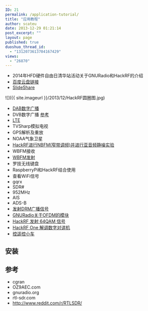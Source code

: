 ```yaml
---
ID: 21
permalink: /application-tutorial/
title: "应用教程"
author: scateu
date: 2013-12-29 01:21:14
post_excerpt: ""
layout: page
published: true
duoshuo_thread_id:
  - "1312073613704167429"
views:
  - "26870"
---
```


 - 2014年HFD硬件自由日清华站活动关于GNURadio和HackRF的介绍
 - [百度云盘链接](http://pan.baidu.com/s/1gdzJjQN)
 - [SlideShare](http://www.slideshare.net/WangKang1/2014hfdgnuradio-x-hackrf-scateu)

![]({{ site.imageurl }}/2013/12/HackRF圆圈图.jpg)

 - [DAB数字广播](/2014/03/hackrf-dab-广播发射-hackrf-dab-transmit)
 - DVB数字广播 [参考](http://wiki.oz9aec.net/index.php/Simple_DVB_with_Gstreamer_and_GNU_Radio)
 - [LTE](/2014/04/hackrf-lte-scan)
 - TVSharp模拟电视
 - GPS解析及重放
 - NOAA气象卫星
 - [HackRF进行NBFM(窄带调频)并进行亚音频静噪实验](/2014/06/hackrf-nbfm-tx-n-ctcss-squelch)
 - WBFM接收
 - [WBFM发射](/2014/01/wbfm发射)
 - 罗技无线键盘
 - RaspberryPi和HackRF结合使用
 - 查看WiFi信号
 - gqrx
 - SDR#
 - 952MHz
 - AIS
 - ADS-B
 - [发射DRM广播信号](/2014/03/transmit-drm)
 - [GNURadio关于OFDM的模块](/2014/03/gnuradio-ofdm-modules)
 - [HackRF 发射 64QAM 信号](/2014/03/hackrf-64qam-transmit)
 - [HackRF One 解调数字对讲机](/2014/03/hackrf-one-trunking-radio)
 - [控遥控小车](/2014/03/用hackrf和gnuradio来实现对遥控小车的控制)

## 安装

## 参考

 - cgran
 - OZ9AEC.com
 - gnuradio.org
 - rtl-sdr.com
 - <http://www.reddit.com/r/RTLSDR/>
